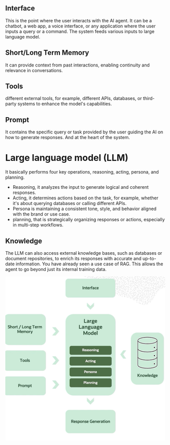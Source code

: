 

## Interface

This is the point where the user interacts with the AI agent. It can be a chatbot, a web app, a voice interface, or any application where the user inputs a query or a command. The system feeds various inputs to large language model.

## Short/Long Term Memory
It can provide context from past interactions, enabling continuity and relevance in conversations.

## Tools
different external tools, for example, different APIs, databases, or third-party systems to enhance the model's capabilities.

## Prompt
It contains the specific query or task provided by the user guiding the AI on how to generate responses. And at the heart of the system.

# Large language model (LLM)
It basically performs four key operations, reasoning, acting, persona, and planning. 
- Reasoning, it analyzes the input to generate logical and coherent responses. 
- Acting, it determines actions based on the task, for example, whether it's about querying databases or calling different APIs. 
- Persona is maintaining a consistent tone, style, and behavior aligned with the brand or use case. 
- planning, that is strategically organizing responses or actions, especially in multi-step workflows.

## Knowledge
The LLM can also access external knowledge bases, such as databases or document repositories, to enrich its responses with accurate and up-to-date information. You have already seen a use case of RAG. This allows the agent to go beyond just its internal training data.

![OCI AI Agent Architecture.](./images/oci_gen_ai_arch.png)
